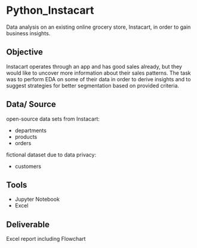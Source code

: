 # Python_Instacart
Data analysis on an existing online grocery store, Instacart, in order to gain business insights.

## Objective
Instacart operates through an app and has good sales already, but they would like to uncover more information about their sales patterns. The task was to perform EDA on some of their data in order to derive insights and to suggest strategies for better segmentation based on provided criteria. 

## Data/ Source
open-source data sets from Instacart:
- departments
- products
- orders

fictional dataset due to data privacy:
- customers

## Tools
- Jupyter Notebook
- Excel

## Deliverable
Excel report including Flowchart
